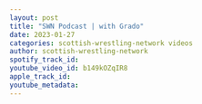 ```yaml
---
layout: post
title: "SWN Podcast | with Grado"
date: 2023-01-27
categories: scottish-wrestling-network videos
author: scottish-wrestling-network
spotify_track_id: 
youtube_video_id: b149kOZqIR8
apple_track_id: 
youtube_metadata: 
---
```

